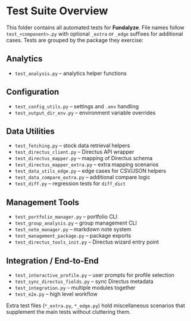 # Test Suite Overview

This folder contains all automated tests for **Fundalyze**.  File names follow
`test_<component>.py` with optional `_extra` or `_edge` suffixes for additional
cases.  Tests are grouped by the package they exercise:

## Analytics
- `test_analysis.py` – analytics helper functions

## Configuration
- `test_config_utils.py` – settings and `.env` handling
- `test_output_dir_env.py` – environment variable overrides

## Data Utilities
- `test_fetching.py` – stock data retrieval helpers
- `test_directus_client.py` – Directus API wrapper
- `test_directus_mapper.py` – mapping of Directus schema
- `test_directus_mapper_extra.py` – extra mapping scenarios
- `test_data_utils_edge.py` – edge cases for CSV/JSON helpers
- `test_data_compare_extra.py` – additional compare logic
- `test_diff.py` – regression tests for `diff_dict`

## Management Tools
- `test_portfolio_manager.py` – portfolio CLI
- `test_group_analysis.py` – group management CLI
- `test_note_manager.py` – markdown note system
- `test_management_package.py` – package exports
- `test_directus_tools_init.py` – Directus wizard entry point

## Integration / End-to-End
- `test_interactive_profile.py` – user prompts for profile selection
- `test_sync_directus_fields.py` – sync Directus metadata
- `test_integration.py` – multiple modules together
- `test_e2e.py` – high level workflow

Extra test files (`*_extra.py`, `*_edge.py`) hold miscellaneous scenarios that
supplement the main tests without cluttering them.

